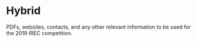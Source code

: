 # Hybrid
PDFs, websites, contacts, and any other relevant information to be used for the 2019 IREC competition. 
